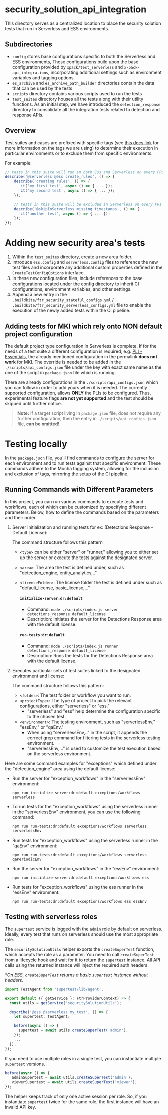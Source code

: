 # security_solution_api_integration

This directory serves as a centralized location to place the security solution tests that run in Serverless and ESS environments.

## Subdirectories
- `config` stores base configurations specific to both the Serverless and ESS environments, These configurations build upon the base configuration provided by `xpack/test_serverless` and `x-pack-api_integrations`, incorporating additional settings such as environment variables and tagging options.
- `es_archive` and `es_archive_path_builder` directories contain the data that can be used by the tests
- `scripts` directory contains various scripts used to run the tests
- `test_suites` directory houses all the tests along with their utility functions. As an initial step, we have introduced the `detection_response` directory to consolidate all the integration tests related to detection and response APIs.

## Overview

Test suites and cases are prefixed with specific tags (see [this docs link](https://docs.elastic.dev/security-solution/teams/analyst-experience/automation/serverless/2.labeling.mdx) for more information on the tags we are using) to determine their execution in particular environments or to exclude them from specific environments.

For example:
```typescript
// tests in this suite will run in both Ess and Serverless on every PRs as well as on the first quality gate and the periodic pipeline
describe('@serverless @ess create_rules', () => {
    describe('creating rules', () => {
       it('my first test', async () => { ... });
       it('my second test', async () => { ... });
    });

    // tests in this suite will be excluded in Serverless on every PRs as well as on the first quality gate and the periodic pipeline
    describe('@skipInServerless missing timestamps', () => {
       it('another test', async () => { ... });
    });
});
``` 

# Adding new security area's tests

1. Within the `test_suites` directory, create a new area folder.
2. Introduce `ess.config` and `serverless.config` files to reference the new test files and incorporate any additional custom properties defined in the `CreateTestConfigOptions` interface.
3. In these new configuration files, include references to the base configurations located under the config directory to inherit CI configurations, environment variables, and other settings.
4. Append a new entry in the `.buildkite/ftr_security_stateful_configs.yml` / `.buildkite/ftr_security_serverless_configs.yml` file to enable the execution of the newly added tests within the CI pipeline.

## Adding tests for MKI which rely onto NON default project configuration

The default project type configuration in Serverless is complete. If for the needs of a test suite a different configuration is required, e.g. [PLI - Essentials](https://github.com/elastic/kibana/blob/36578e82fa0a0440c1657a0ca688106c895d5e4e/x-pack/test/security_solution_api_integration/test_suites/entity_analytics/risk_engine/basic_license_essentials_tier/configs/serverless.config.ts#L13), the already mentioned configuration in the permalink **does not work** for MKI. The override is needed to be added in the `./scripts/api_configs.json` file under the key with exact same name as the one of the script in `package.json` file which is running. 

There are already configurations in the `./scripts/api_configs.json` which you can follow in order to add yours when it is needed. The currently supported configuration, allows **ONLY** the PLIs to be configured. Thus, experimental feature flags **are not yet supported** and the test should be skipped until further notice. 

> **Note:**
>If a target script living in `package.json` file, does not require any further configuration, then the entry in `./scripts/api_configs.json` file, **can be omitted!**

# Testing locally 

In the `package.json` file, you'll find commands to configure the server for each environment and to run tests against that specific environment. These commands adhere to the Mocha tagging system, allowing for the inclusion and exclusion of tags, mirroring the setup of the CI pipeline.

## Running Commands with Different Parameters

In this project, you can run various commands to execute tests and workflows, each of which can be customized by specifying different parameters. Below, how to define the commands based on the parameters and their order.

1.  Server Initialization and running tests for ex: (Detections Response - Default License):
  
    The command structure follows this pattern
    - `<type>` can be either "server" or "runner," allowing you to either set up the server or execute the tests against the designated server.
    - `<area>`: The area the test is defined under, such as "detection_engine, entity_analytics,.."
    - `<licenseFolder>`: The license folder the test is defined under such as "default_license, basic_license,..."

      #### `initialize-server:dr:default`

      - Command: `node ./scripts/index.js server detections_response default_license`
      - Description: Initiates the server for the Detections Response area with the default license.
      #### `run-tests:dr:default`

      - Command: `node ./scripts/index.js runner detections_response default_license`
      - Description: Runs the tests for the Detections Response area with the default license.


2. Executes particular sets of test suites linked to the designated environment and license:

    The command structure follows this pattern:

     - `<folder>`: The test folder or workflow you want to run.
     - `<projectType>`: The type of project to pick the relevant configurations, either "serverless" or "ess."
       - "serverless" and "ess" help determine the configuration specific to the chosen test.
     - `<environment>`: The testing environment, such as "serverlessEnv," "essEnv," or "qaEnv."
       - When using "serverlessEnv,.." in the script, it appends the correct grep command for filtering tests in the serverless  testing environment.
       - "serverlessEnv,..." is used to customize the test execution based on the serverless environment.

 Here are some command examples for "exceptions" which defined under the "detection_engine" area using the default license:

- Run the server for "exception_workflows" in the "serverlessEnv" environment:
  ```shell
  npm run initialize-server:dr:default exceptions/workflows serverless
  ```
- To run tests for the "exception_workflows" using the serverless runner in the "serverlessEnv" environment, you can use the following command:
  ```shell
  npm run run-tests:dr:default exceptions/workflows serverless serverlessEnv
  ```
- Run tests for "exception_workflows" using the serverless runner in the "qaEnv" environment:
  ```shell
  npm run run-tests:dr:default exceptions/workflows serverless qaPeriodicEnv
  ```
- Run the server for "exception_workflows" in the "essEnv" environment:
  ```shell
  npm run initialize-server:dr:default exceptions/workflows ess
  ```
- Run tests for "exception_workflows" using the ess runner in the "essEnv" environment:
  ```shell
  npm run run-tests:dr:default exceptions/workflows ess essEnv
  ```

## Testing with serverless roles

The `supertest` service is logged with the `admin` role by default on serverless. Ideally, every test that runs on serverless should use the most appropriate role.

The `securitySolutionUtils` helper exports the `createSuperTest` function, which accepts the role as a parameter.
You need to call `createSuperTest` from a lifecycle hook and wait for it to return the `supertest` instance.
All API calls using the returned instance will inject the required auth headers.

**On ESS, `createSuperTest` returns a basic `supertest` instance without headers.*

```typescript
import TestAgent from 'supertest/lib/agent';

export default ({ getService }: FtrProviderContext) => {
  const utils = getService('securitySolutionUtils');

  describe('@ess @serverless my_test', () => {
    let supertest: TestAgent;

    before(async () => {
      supertest = await utils.createSuperTest('admin');
    });
    ...
  });
});
```

If you need to use multiple roles in a single test, you can instantiate multiple `supertest` versions.
```typescript
before(async () => {
   adminSupertest = await utils.createSuperTest('admin');
   viewerSupertest = await utils.createSuperTest('viewer');
});
```

The helper keeps track of only one active session per role. So, if you instantiate `supertest` twice for the same role, the first instance will have an invalid API key.